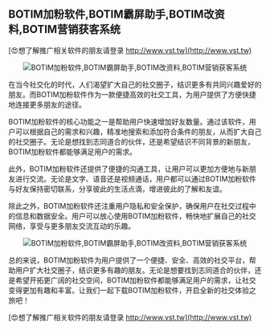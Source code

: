 ## **BOTIM加粉软件,BOTIM霸屏助手,BOTIM改资料,BOTIM营销获客系统**

[😍想了解推广相关软件的朋友请登录 http://www.vst.tw](http://www.vst.tw)

 <center><img src="https://vst.tw/MP4/tuiguang/png/4.png" alt="BOTIM加粉软件,BOTIM霸屏助手,BOTIM改资料,BOTIM营销获客系统"></center>

在当今社交化的时代，人们渴望扩大自己的社交圈子，结识更多有共同兴趣爱好的朋友。而BOTIM加粉软件作为一款便捷高效的社交工具，为用户提供了方便快捷地连接更多朋友的途径。

BOTIM加粉软件的核心功能之一是帮助用户快速增加好友数量。通过该软件，用户可以根据自己的需求和兴趣，精准地搜索和添加符合条件的朋友，从而扩大自己的社交圈子。无论是想找到志同道合的伙伴，还是希望结识不同背景的新朋友，BOTIM加粉软件都能够满足用户的需求。

此外，BOTIM加粉软件还提供了便捷的沟通工具，让用户可以更加方便地与新朋友进行交流。无论是文字、语音还是视频通话，用户都可以通过BOTIM加粉软件与好友保持密切联系，分享彼此的生活点滴，增进彼此的了解和友谊。

除此之外，BOTIM加粉软件还注重用户隐私和安全保护，确保用户在社交过程中的信息和数据安全。用户可以放心使用BOTIM加粉软件，畅快地扩展自己的社交网络，享受与更多朋友交流互动的乐趣。

 <center><img src="https://vst.tw/MP4/tuiguang/png/2.png" alt="BOTIM加粉软件,BOTIM霸屏助手,BOTIM改资料,BOTIM营销获客系统"></center>

总的来说，BOTIM加粉软件为用户提供了一个便捷、安全、高效的社交平台，帮助用户扩大社交圈子，结识更多有趣的朋友。无论是想要找到志同道合的伙伴，还是希望开拓更广阔的社交空间，BOTIM加粉软件都能够满足用户的需求，让社交变得更加有趣和丰富。让我们一起下载BOTIM加粉软件，开启全新的社交体验之旅吧！

[😍想了解推广相关软件的朋友请登录 http://www.vst.tw](http://www.vst.tw)



